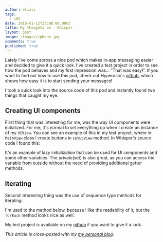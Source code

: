 ```yaml
---
author: eliasz
tags:
  - iOS
date: 2016-01-12T23:00:00.000Z
title: My thoughts on - Whisper
layout: post
image: /images/iphone.jpg
comments: true
published: true
---
```

Lately I've come across a nice pod which makes in-app messaging easier and decided to give it a quick look. I've created a test project in order to see how the pod behaves and my first impression was... "That was easy!". If you want to find out how to use this pod, check out Hyperoslo's [github](https://github.com/hyperoslo/Whisper), which shows how easy it is to start sending your messages!

I took a quick look into the source code of this pod and instantly found two things that caught my eye.

## Creating UI components

First thing that was interesting for me, was the way UI components were initialized. For me, it's normal to set everything up when I create an instance of my `UIView`. You can see an example of this in my test project, where in `MainView` class I create buttons in `setupView` method. In Whisper's source code I found this:

<script src="https://gist.github.com/Eluss/0508b7d106b94f2a7946.js"></script>

It's an example of lazy initialization that can be used for UI components and some other variables. The private(set) is also great, as you can access the variable from outside without the need of providing additional getter methods.

## Iterating

Second interesting thing was the use of sequence type methods for iterating:

<script src="https://gist.github.com/Eluss/d05268f238222b36b014.js"></script>

I'm used to the method below, because I like the readability of it, but the `forEach` method looks nice as well. 

<script src="https://gist.github.com/Eluss/5049b488041e6196a668.js"></script>

My test project is  available on my [github](https://github.com/Eluss/WhisperPodTest.git) if you want to give it a look.

*This article is cross-posted with my [my personal blog](http://eluss.github.io/).*